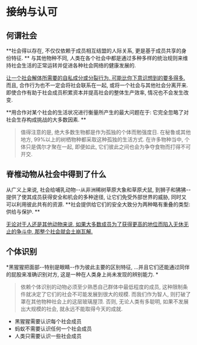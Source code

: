 # 接纳与认可

## 何谓社会

**社会得以存在, 不仅仅依赖于成员相互结盟的人际关系, 更是基于成员共享的身份特征. ** 与其他物种不同, 人类在各个社会中都是通过多种多样的统治规则来维持社会生活的正常运转并促进各种社会网络的健康发展的. 

<u>让一个社会解体所需要的自私成分或分裂行为, 可能比你下意识想到的要多得多.</u> 而且, 合作行为也不一定会将社会联系在一起, 或将一个社会与其他社会分离开来. 即使合作有助于社会成员积累资本并提高社会的整体生产效率, 情况也不会发生改变. 

**用合作对某个社会的生活状况进行衡量所产生的最大问题在于: 它完全忽略了对社会生存构成挑战的大多数因素. ** 

> 值得注意的是, 绝大多数生物都是作为孤独的个体而勉强度日. 在秘鲁或其他地方, 99%以上的树栖物种都采取这种孤独的生活方式. 在许多物种当中, 个体只是偶尔才聚在一起, 即便如此, 它们彼此之间也会为争夺食物而打得不可开交. 



## 脊椎动物从社会中得到了什么

从广义上来说, 社会给哺乳动物--从非洲稀树草原大象和草原犬鼠, 到狮子和狒狒--提供了使其成员获得安全和机会的多种途径, 让它们免受外部世界的威胁, 同时又可以利用彼此共有的资源. **社会提供给它们的安全大致分为两种略有重叠的类型: 供给与保护. **

<u>无论对于人还是其他动物来说, 如果大多数成员为了获得更高的地位而陷入无休无止的争斗中, 那整个社会就会土崩瓦解. </u>

## 个体识别

*黑猩猩把面部--特别是眼睛--作为彼此主要的区别特征, ...并且它们还能通过同伴的屁股来准确识别对方, 这是一种在人类身上尚未发现的辨别能力. *

> 依赖个体识别的动物必须至少熟悉自己群体中最低程度的成员, 这种限制条件就决定了它们的社会不可能发展到很大的规模. 而我们作为智人, 则打破了罩在其他物种社会上的这层玻璃屋顶. 否则, 无论人类有多聪明, 如果不发展出大规模的社会, 就永远不能取得今天的成就. 

- 黑猩猩需要认识每个社会成员
- 蚂蚁不需要认识任何一个社会成员
- 人类只需要认识一些社会成员
